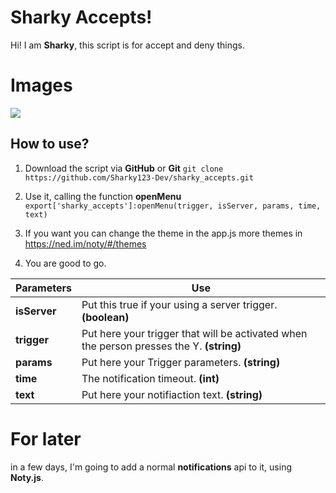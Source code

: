 # Sharky Accepts!

Hi! I am **Sharky**, this script is for accept and deny things.


# Images

![](https://cdn.discordapp.com/attachments/844676606232100936/851274838454829126/unknown.png)

## How to use?

 1. Download the script via **GitHub** or **Git**
 `git clone https://github.com/Sharky123-Dev/sharky_accepts.git`
 2. Use it, calling the function **openMenu**
`export['sharky_accepts']:openMenu(trigger, isServer, params, time, text)`
 3. If you want you can change the theme in the app.js more themes in https://ned.im/noty/#/themes	
	
3. You are good to go.

| Parameters| Use |
|--|--|
| **isServer** | Put this true if your using a server trigger. **(boolean)** |
| **trigger** | Put here your trigger that will be activated when the person presses the Y. **(string)**|
| **params** | Put here your Trigger parameters. **(string)** |
|  **time** | The notification timeout. **(int)** |
|  **text** | Put here your notifiaction text.  **(string)** |

# For later
in a few days, I'm going to add a normal **notifications** api to it, using **Noty.js**.
